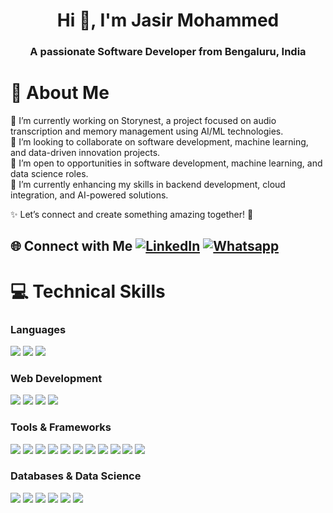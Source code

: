 <h1 align="center">Hi 👋, I'm Jasir Mohammed</h1>
<h3 align="center">A passionate Software Developer from Bengaluru, India</h3>

# 💫 About Me  
🔭 I’m currently working on Storynest, a project focused on audio transcription and memory management using AI/ML technologies.  
👯 I’m looking to collaborate on software development, machine learning, and data-driven innovation projects.  
🤝 I’m open to opportunities in software development, machine learning, and data science roles.  
🌱 I’m currently enhancing my skills in backend development, cloud integration, and AI-powered solutions.  


✨ Let’s connect and create something amazing together! 🚀

## 🌐 Connect with Me    [![LinkedIn](https://custom-icon-badges.demolab.com/badge/LinkedIn-0A66C2?logo=linkedin-white&logoColor=fff)](https://www.linkedin.com/in/jasir-mohammed-4149ba246/)   [![Whatsapp](https://img.shields.io/badge/Gmail-D14836?logo=gmail&logoColor=white)](mailto:jasirmohammed72@gmail.com)  

# 💻 Technical Skills
### Languages  
<p align="left">
  <img src="https://img.shields.io/badge/Python-3776AB?logo=python&logoColor=fff" />
  <img src="https://img.shields.io/badge/Go-%2300ADD8.svg?&logo=go&logoColor=white" />
  <img src="https://img.shields.io/badge/Java-%23ED8B00.svg?logo=openjdk&logoColor=white" />
</p>

### Web Development  
<p align="left">
  <img src="https://img.shields.io/badge/HTML-%23E34F26.svg?logo=html5&logoColor=white" />
  <img src="https://img.shields.io/badge/CSS-1572B6?logo=css3&logoColor=fff" />
  <img src="https://img.shields.io/badge/Kotlin-%237F52FF.svg?logo=kotlin&logoColor=white" />
  <img src="https://img.shields.io/badge/Node.js-6DA55F?logo=node.js&logoColor=white" />
</p>

### Tools  & Frameworks
<p align="left">
  <img src="https://img.shields.io/badge/Anaconda-44A833?logo=anaconda&logoColor=fff" />
  <img src="https://custom-icon-badges.demolab.com/badge/Visual%20Studio-5C2D91.svg?&logo=visual-studio&logoColor=white" />
  <img src="https://img.shields.io/badge/Replit-F26207?logo=replit&logoColor=fff" />
  <img src="https://img.shields.io/badge/Python%20IDLE-3776AB?logo=python&logoColor=fff" />
  <img src="https://img.shields.io/badge/Canva-%2300C4CC.svg?&logo=Canva&logoColor=white" />
  <img src="https://img.shields.io/badge/Figma-F24E1E?logo=figma&logoColor=white" />
  <img src="https://img.shields.io/badge/Notion-000?logo=notion&logoColor=fff" />
  <img src="https://img.shields.io/badge/Git-F05032?logo=git&logoColor=fff" />
  <img src="https://img.shields.io/badge/Next.js-black?logo=next.js&logoColor=white" />
  <img src="https://img.shields.io/badge/React-%2320232a.svg?logo=react&logoColor=%2361DAFB" />
  <img src="https://img.shields.io/badge/jQuery-0769AD?logo=jquery&logoColor=fff" />
</p>

### Databases & Data Science  
<p align="left">
  <img src="https://img.shields.io/badge/Postgres-%23316192.svg?logo=postgresql&logoColor=white" />
  <img src="https://img.shields.io/badge/MySQL-4479A1?logo=mysql&logoColor=fff" />
  <img src="https://img.shields.io/badge/Firebase-039BE5?logo=Firebase&logoColor=white" />
  <img src="https://img.shields.io/badge/NumPy-4DABCF?logo=numpy&logoColor=fff" />
  <img src="https://custom-icon-badges.demolab.com/badge/Matplotlib-71D291?logo=matplotlib&logoColor=fff" />
  <img src="https://img.shields.io/badge/Pandas-150458?logo=pandas&logoColor=fff" />
</p>
